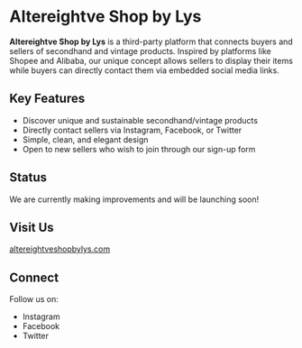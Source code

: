 # Altereightve Shop by Lys

**Altereightve Shop by Lys** is a third-party platform that connects buyers and sellers of secondhand and vintage products. Inspired by platforms like Shopee and Alibaba, our unique concept allows sellers to display their items while buyers can directly contact them via embedded social media links.

## Key Features
- Discover unique and sustainable secondhand/vintage products
- Directly contact sellers via Instagram, Facebook, or Twitter
- Simple, clean, and elegant design
- Open to new sellers who wish to join through our sign-up form

## Status
We are currently making improvements and will be launching soon!

## Visit Us
[altereightveshopbylys.com](https://altereightveshopbylys.com)

## Connect
Follow us on:
- Instagram
- Facebook
- Twitter
